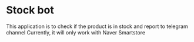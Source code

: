 # Stock bot

This application is to check if the product is in stock and report to telegram channel
Currently, it will only work with Naver Smartstore
